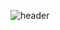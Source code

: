 ![header](https://capsule-render.vercel.app/api?type=rounded&color=gradient&height=360&text=Hello+World%21&fontSize=70&fontAlign=50&fontAlignY=50&desc=&descSize=20&descAlign=50&descAlignY=60)
